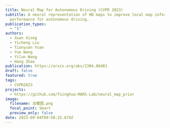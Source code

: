 ```yaml
---
title: Neural Map for Autonomous Driving (CVPR 2023)
subtitle: A neural representation of HD maps to improve local map inference
  performance for autonomous driving.
publication_types:
  - "1"
authors:
  - Xuan Xiong
  - Yicheng Liu
  - Tianyuan Yuan
  - Yue Wang
  - Yilun Wang
  - Hang Zhao
publication: https://arxiv.org/abs/2304.08481
draft: false
featured: true
tags:
  - CVPR2023
projects:
  - https://github.com/Tsinghua-MARS-Lab/neural_map_prior
image:
  filename: 总概图.png
  focal_point: Smart
  preview_only: false
date: 2023-09-04T09:50:25.674Z
---
```


